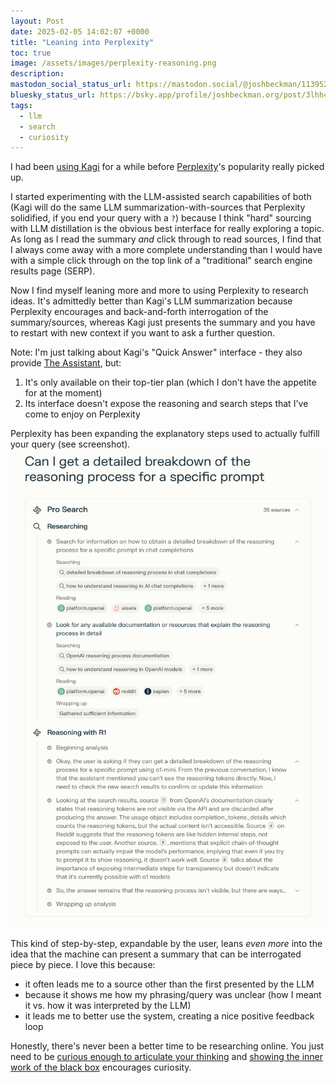 ```yaml
---
layout: Post
date: 2025-02-05 14:02:07 +0000
title: "Leaning into Perplexity"
toc: true
image: /assets/images/perplexity-reasoning.png
description: 
mastodon_social_status_url: https://mastodon.social/@joshbeckman/113952486955904655
bluesky_status_url: https://bsky.app/profile/joshbeckman.org/post/3lhh4bprjsg2w
tags:
  - llm
  - search
  - curiosity
---
```


I had been [using Kagi](https://www.joshbeckman.org/blog/returning-to-kagi) for a while before [Perplexity](https://www.perplexity.ai)'s popularity really picked up.

I started experimenting with the LLM-assisted search capabilities of both (Kagi will do the same LLM summarization-with-sources that Perplexity solidified, if you end your query with a `?`) because I think "hard" sourcing with LLM distillation is the obvious best interface for really exploring a topic. As long as I read the summary *and* click through to read sources, I find that I always come away with a more complete understanding than I would have with a simple click through on the top link of a "traditional" search engine results page (SERP).

Now I find myself leaning more and more to using Perplexity to research ideas. It's admittedly better than Kagi's LLM summarization because Perplexity encourages and back-and-forth interrogation of the summary/sources, whereas Kagi just presents the summary and you have to restart with new context if you want to ask a further question.

Note: I'm just talking about Kagi's "Quick Answer" interface - they also  provide [The Assistant](https://help.kagi.com/kagi/ai/assistant.html), but:
1. It's only available on their top-tier plan (which I don't have the appetite for at the moment)
2. Its interface doesn't expose the reasoning and search steps that I've come to enjoy on Perplexity

Perplexity has been expanding the explanatory steps used to actually fulfill your query (see screenshot).
![Perplexity's Pro Search explanatory interface](/assets/images/perplexity-reasoning.png)

This kind of step-by-step, expandable by the user, leans _even more_ into the idea that the machine can present a summary that can be interrogated piece by piece. I love this because:
- it often leads me to a source other than the first presented by the LLM
- because it shows me how my phrasing/query was unclear (how I meant it vs. how it was interpreted by the LLM)
- it leads me to better use the system, creating a nice positive feedback loop

Honestly, there's never been a better time to be researching online. You just need to be [curious enough to articulate your thinking](https://www.joshbeckman.org/notes/846060336) and [showing the inner work of the black box](https://www.joshbeckman.org/notes/646734825) encourages curiosity.
